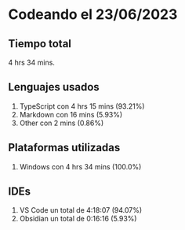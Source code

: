 # Codeando el 23/06/2023

## Tiempo total
4 hrs 34 mins.

## Lenguajes usados
1. TypeScript con 4 hrs 15 mins (93.21%)
1. Markdown con 16 mins (5.93%)
1. Other con 2 mins (0.86%)

## Plataformas utilizadas
1. Windows con 4 hrs 34 mins (100.0%)

## IDEs
1. VS Code un total de 4:18:07 (94.07%)
1. Obsidian un total de 0:16:16 (5.93%)

